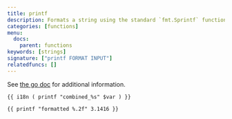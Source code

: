 ```yaml
---
title: printf
description: Formats a string using the standard `fmt.Sprintf` function.
categories: [functions]
menu:
  docs:
    parent: functions
keywords: [strings]
signature: ["printf FORMAT INPUT"]
relatedfuncs: []
---
```


See [the go doc](https://golang.org/pkg/fmt/) for additional information.

```go-html-template
{{ i18n ( printf "combined_%s" $var ) }}
```

```go-html-template
{{ printf "formatted %.2f" 3.1416 }}
```
